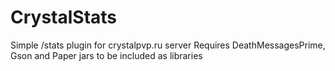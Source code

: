 # CrystalStats

Simple /stats plugin for crystalpvp.ru server
Requires DeathMessagesPrime, Gson and Paper jars to be included as libraries
